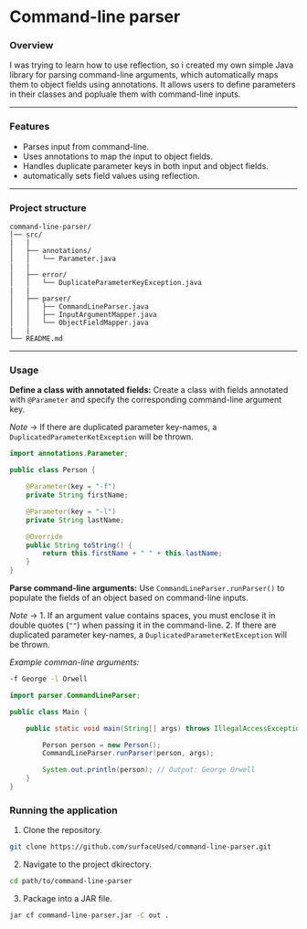 # Command-line parser

### Overview

I was trying to learn how to use reflection, so i created my own simple Java library for parsing command-line arguments, which 
automatically maps them to object fields using annotations. It allows users to define parameters in their classes and popluale 
them with command-line inputs.

--- 

### Features

- Parses input from command-line.
- Uses annotations to map the input to object fields.
- Handles duplicate parameter keys in both input and object fields. 
- automatically sets field values using reflection.

---

### Project structure

```plaintext
command-line-parser/
│── src/
|   |
│   ├── annotations/
│   │   └── Parameter.java 
|   |   
│   ├── error/
│   │   └── DuplicateParameterKeyException.java
|   |
│   ├── parser/
│   │   ├── CommandLineParser.java
│   │   ├── InputArgumentMapper.java
│   │   └── ObjectFieldMapper.java
|   |
└── README.md
```
---

### Usage

**Define a class with annotated fields:**
Create a class with fields annotated with `@Parameter` and specify the corresponding command-line argument key.

*Note* -> If there are duplicated parameter key-names, a `DuplicatedParameterKetException` will be thrown.

```Java
import annotations.Parameter;

public class Person {

    @Parameter(key = "-f")
    private String firstName;

    @Parameter(key = "-l")
    private String lastName;

    @Override
    public String toString() {
        return this.firstName + " " + this.lastName;
    }
}
```

**Parse command-line arguments:**
Use `CommandLineParser.runParser()` to populate the fields of an object based on command-line inputs. 

*Note* -> 1. If an argument value contains spaces, you must enclose it in double quotes (`""`) when passing it in the command-line.
          2. If there are duplicated parameter key-names, a `DuplicatedParameterKetException` will be thrown.

*Example comman-line arguments:*
```bash
-f George -l Orwell
```

```Java
import parser.CommandLineParser;

public class Main {

    public static void main(String[] args) throws IllegalAccessException {

        Person person = new Person();
        CommandLineParser.runParser(person, args);

        System.out.println(person); // Output: George Orwell
    }
}

```

### Running the application

1. Clone the repository.
```bash
git clone https://github.com/surfaceUsed/command-line-parser.git
```

2. Navigate to the project dkirectory.
```bash
cd path/to/command-line-parser
```

3. Package into a JAR file.
```bash
jar cf command-line-parser.jar -C out . 
```

